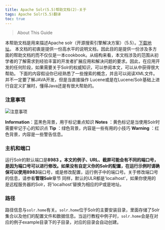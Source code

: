 ```yaml
---
title: Apache Solr(5.5)帮助文档(2)-关于
tags: Apache Solr(5.5)翻译
toc: true
---
```


>About This Guide

本帮助文档是用来描述Apache solr（开源搜索引擎解决方案）（5.5）。[下载地址]( http://archive.apache.org/dist/lucene/solr/ref-guide/)。
本文档的初衷是提供一份高水平的说明文档，因此目的是提供一份涉及多方面的帮助文档的而不仅仅是一本cookbook。从结构来看，本文档涉及的范围从初学者的了解需求到经验丰富的开发者扩展应用和解决问题的要求。因此，在应用开发的任何阶段，如果需要关于Solr的权威知识，可以参阅本文，可以从中获得很大帮助。
下面的内容假设你已经熟悉了一些搜索的概念，并且可以阅读XML文件。并不一定要了解JAVA开发，但是当直接操作 Lucene或是在Lucene/Solr基础上进行自定义扩展时，懂得Java还是有很大帮助的。

### 注意事项

![注意事项](http://upload-images.jianshu.io/upload_images/1213316-1a69c710487f704a.png?imageMogr2/auto-orient/strip%7CimageView2/2/w/1240)

**Information**：蓝黑色背景，用于标记重点知识
**Notes**         ：黄色标记是当使用Solr时需要牢记于心的知识点
**Tip**              ：绿色背景，内容是一些有用的小技巧
**Warning**      ：红色背景，内容是一些警告信息。

### 主机和端口
运行Solr的默认端口是**8983 **。本文的例子、URL、截屏可能会有不同的端口号，是因为端口号可以进行修改。如果没有自定义你的Solr的配置，在运行示例时请确保可以使用**8983**端口号，或是修改配置，运行例子中的端口号。关于修改端口号的信息，请参看**管理Solr**章节
同样，默认的ULR都是'localhost'，如果你使用的是远程服务器的Solr，将'localhost'替换为相应的IP或是地址。

### 路径
路径信息与`solr.home`有关。`solr.home`位于Solr的主要安装目录，里面存储了Solr集合以及他们的配置文件和数据信息。当运行教程中例子时，`solr.home`会是在对应的例子example目录下的子目录，对应的目录会自动创建。